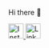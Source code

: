 Hi there 👋

<p align="left">
  <a href="https://instagram.com/silviaiaiaia" target="_blank">
    <img src="https://upload.wikimedia.org/wikipedia/commons/a/a5/Instagram_icon.png" alt="Instagram" width="30" />
  </a>
  <a href="https://www.linkedin.com/in/silvia-lin-9199a226b/" target="_blank">
    <img src="https://cdn.jsdelivr.net/gh/devicons/devicon/icons/linkedin/linkedin-original.svg" alt="LinkedIn" width="30" />
  </a>
</p>


<!--
**silviaiaia/silviaiaia** is a ✨ _special_ ✨ repository because its `README.md` (this file) appears on your GitHub profile.
